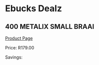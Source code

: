 
# Ebucks Dealz
## 400 METALIX SMALL BRAAI
[Product Page](https://www.ebucks.com/web/shop/productSelected.do?prodId=1187295983&catId=714965764)

Price: R179.00

Savings: 


	